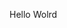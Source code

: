 Hello Wolrd



































































































































































































































































































































































































































































































































































































































































































































































































































































































































































































































































































































































































































































































































































































































































































































































































































































































































































































































































































































































































































































































































































































































































































































































































































































































































































































































































































































































































































































































































































































































































































































































































































































































































































































































































































































































































































































































































































































































































































































































































































































































































































































































































































































































































































































































































































































































































































































































































































































































































































































































































































































































































































































































































































































































































































































































































































































































































